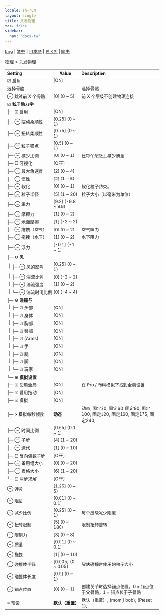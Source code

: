 ```yaml
---
locale: zh-rCN
layout: single
title: 头发物理
toc: false
sidebar:
  nav: "docs-tw"
---
```

[Eng](/dancexr/menu/2025.4/actor/hair_physics) | [繁中](/tw/dancexr/menu/2025.4/actor/hair_physics) | [日本語](/jp/dancexr/menu/2025.4/actor/hair_physics) | [한국어](/kr/dancexr/menu/2025.4/actor/hair_physics) | [简中](/zh/dancexr/menu/2025.4/actor/hair_physics)

[物理](../menu#物理) > 头发物理



| Setting | Value | Description |
| :--- | --- | :--- |
|<nobr> ☑ 启用</nobr>| [ON] | 
|<nobr> 选择骨骼</nobr>|| 选择骨骼
|<nobr> ⊖ 跳过前 X 个骨骼</nobr>| [0] (0 ~ 5) | 前 X 个层级不创建物理连接
|<nobr> ☑ <b>粒子动力学</b></nobr>| | 
|<nobr>├─ ☑ 启用</nobr>| [ON] | 
|<nobr>├─ ⊖ 摆动柔顺性</nobr>| [0.25] (0 ~ 1) | 
|<nobr>├─ ⊖ 扭转柔顺性</nobr>| [0.75] (0 ~ 1) | 
|<nobr>├─ ⊖ 粒子锚点</nobr>| [0.5] (0 ~ 1) | 
|<nobr>├─ ⊖ 减少比例</nobr>| [0] (0 ~ 1) | 在每个层级上减少质量
|<nobr>├─ □ 可视化</nobr>| [OFF] | 
|<nobr>├─ ⊖ 最大角速度</nobr>| [2] (0 ~ 4) | 
|<nobr>├─ ⊖ 惯性</nobr>| [2] (1 ~ 5) | 
|<nobr>├─ ⊖ 软化</nobr>| [0] (0 ~ 1) | 软化粒子约束。
|<nobr>├─ ⊖ 粒子半径</nobr>| [5] (1 ~ 20) | 粒子大小（以毫米为单位）
|<nobr>├─ ⊖ 重力</nobr>| [9.8] (-9.8 ~ 9.8) | 
|<nobr>├─ ⊖ 摩擦力</nobr>| [1] (0 ~ 2) | 
|<nobr>├─ ⊖ 地面摩擦</nobr>| [1] (-2 ~ 2) | 
|<nobr>├─ ⊖ 拖拽（空气）</nobr>| [0] (0 ~ 2) | 空气阻力
|<nobr>├─ ⊖ 拖拽（水下）</nobr>| [1] (0 ~ 2) | 水下阻力
|<nobr>├─ ⊖ 浮力</nobr>| [-0.1] (-1 ~ 1) | 
|<nobr>├─ ⚙️ <b>风</b></nobr>| | 
|<nobr><img src="/images/icon/ic_line_v.png"/>├─ ⊖ 风的影响</nobr>| [0.25] (0 ~ 1) | 
|<nobr><img src="/images/icon/ic_line_v.png"/>├─ ⊖ 湍流比例</nobr>| [0] (-2 ~ 2) | 
|<nobr><img src="/images/icon/ic_line_v.png"/>├─ ⊖ 湍流强度</nobr>| [1] (0 ~ 2) | 
|<nobr><img src="/images/icon/ic_line_v.png"/>└─ ⊖ 湍流时间比例</nobr>| [0] (-4 ~ 4) | 
|<nobr>├─ ⚙️ <b>碰撞与</b></nobr>| | 
|<nobr><img src="/images/icon/ic_line_v.png"/>├─ ☑ 头部</nobr>| [ON] | 
|<nobr><img src="/images/icon/ic_line_v.png"/>├─ ☑ 身体</nobr>| [ON] | 
|<nobr><img src="/images/icon/ic_line_v.png"/>├─ ☑ 胸部</nobr>| [ON] | 
|<nobr><img src="/images/icon/ic_line_v.png"/>├─ ☑ 臀部</nobr>| [ON] | 
|<nobr><img src="/images/icon/ic_line_v.png"/>├─ ☑ (Arms)</nobr>| [ON] | 
|<nobr><img src="/images/icon/ic_line_v.png"/>├─ ☑ 手</nobr>| [ON] | 
|<nobr><img src="/images/icon/ic_line_v.png"/>├─ ☑ 腿</nobr>| [ON] | 
|<nobr><img src="/images/icon/ic_line_v.png"/>├─ ☑ 脚</nobr>| [ON] | 
|<nobr><img src="/images/icon/ic_line_v.png"/>└─ ☑ 玩家</nobr>| [ON] | 
|<nobr>└─ ⚙️ <b>模拟设置</b></nobr>| | 
|<nobr> ├─ ☑ 使用全局</nobr>| [ON] | 在 Pro / 布料模拟下找到全局设置
|<nobr> ├─ ☑ 启用拖动</nobr>| [ON] | 
|<nobr> ├─ ☑ 模拟</nobr>| [ON] | 
|<nobr> ├─ > 模拟每秒帧数</nobr>| **动态** | 动态, 固定30, 固定60, 固定90, 固定100, 固定120, 固定160, 固定175, 固定240,  |
|<nobr> ├─ ⊖ 时间比例</nobr>| [0.65] (0.1 ~ 1) | 
|<nobr> ├─ ⊖ 子步</nobr>| [4] (1 ~ 20) | 
|<nobr> ├─ ⊖ 迭代</nobr>| [1] (0 ~ 10) | 
|<nobr> ├─ □ 反向偶数子步</nobr>| [OFF] | 
|<nobr> ├─ ⊖ 备用组大小</nobr>| [0] (0 ~ 20) | 
|<nobr> ├─ ⊖ 表格大小</nobr>| [6] (1 ~ 20) | 
|<nobr> └─ □ 两步求解</nobr>| [OFF] | 
|<nobr> ⊖ 弹簧</nobr>| [1.25] (0 ~ 5) | 
|<nobr> ⊖ 阻尼</nobr>| [0.01] (0 ~ 0.1) | 
|<nobr> ⊖ 减少比例</nobr>| [0.25] (0 ~ 1) | 每个层级减少刚度
|<nobr> ⊖ 扭转限制</nobr>| [5] (0 ~ 180) | 限制扭转旋转
|<nobr> ⊖ 限制力</nobr>| [3] (0 ~ 8) | 
|<nobr> ⊖ 质量</nobr>| [0.01] (0 ~ 0.1) | 
|<nobr> ⊖ 拖拽</nobr>| [1] (0 ~ 10) | 
|<nobr> ⊖ 碰撞体半径</nobr>| [0.005] (0 ~ 0.05) | 解决碰撞时使用的粒子大小
|<nobr> ⊖ 碰撞体长度</nobr>| [0.9] (0 ~ 1) | 
|<nobr> ⊖ 锚点位置</nobr>| [0] (0 ~ 1) | 创建关节时选择锚点位置。0 = 锚点位于父骨骼，1 = 锚点位于子骨骼
|<nobr> ≡ 预设</nobr>| **默认（重置）** | 默认（重置）, (momiji bob), (Preset 1),  |
